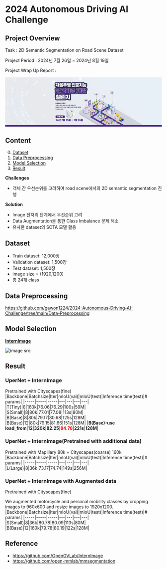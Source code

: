 # 2024 Autonomous Driving AI Challenge
## Project Overview
Task : 2D Semantic Segmentation on Road Scene Dataset

Project Period : 2024년 7월 26일 ~ 2024년 8월 19일

Project Wrap Up Report :

[![KRoad AI competition](/pngs/banner.jpg)](https://challenge.gcontest.co.kr/template/m/16335)

## Content
0. [Dataset](#Dataset)
1. [Data Preprocessing](#Data-Preprocessing)
2. [Model Selection](#Model-Selection)
3. [Result](#Result)

**Challenges**

- 객체 간 우선순위를 고려하여 road scene에서의 2D semantic segmentation 진행

**Solution**

- Image 전처리 단계에서 우선순위 고려
- Data Augmentation을 통한 Class Imbalance 문제 해소
- 유사한 dataset의 SOTA 모델 활용


## Dataset
- Train dataset: 12,000장
- Validation dataset: 1,500장
- Test dataset: 1,500장
- image size = (1920,1200)
- 총 24개 class

## Data Preprocessing
https://github.com/gawon1224/2024-Autonomous-Driving-AI-Challenge/tree/main/Data-Preprocessing
## Model Selection
**[InternImage](https://github.com/OpenGVLab/InternImage)**

![image](https://github.com/user-attachments/assets/8aea3393-913c-416f-8035-bd84040c9f4f)
src: 


## Result
### UperNet + InternImage
Pretrained with Cityscapes(fine)
|Backbone|Batchsize|Iter|mIoU(val)|mIoU(test)|Inference time(test)|# params|
|-----|-----|-----|---|---|---|---|
|T(Tiny)|8|160k|76.06|76.29|100s|59M|
|S(Small)|8|80k|77.01|77.08|113s|80M|
|B(Base)|8|80k|79.17|80.68|125s|128M|
|B(Base)|12|80k|79.15|81.66|151s|128M|
|**B(Base)-use load_from**|**12**|**320k**|**82.25**|**<span style="color:red">84.78</span>**|**221s**|**128M**|
### UperNet + InternImage(Pretrained with additional data)
Pretrained with Mapillary 80k + Cityscapes(coarse) 160k
|Backbone|Batchsize|Iter|mIoU(val)|mIoU(test)|Inference time(test)|# params|
|-----|-----|-----|---|---|---|---|
|L(Large)|8|36k|73.17|74.74|149s|256M|
### UperNet + InternImage with Augmented data
Pretrained with Cityscapes(fine)

We augmented motorcycle and personal mobility classes by cropping images to 960x600 and resize images to 1920x1200.
|Backbone|Batchsize|Iter|mIoU(val)|mIoU(test)|Inference time(test)|# params|
|-----|-----|-----|---|---|---|---|
|S(Small)|8|36k|80.78|80.09|113s|80M|
|B(Base)|12|160k|79.78|80.19|122s|128M|

## Reference
* https://github.com/OpenGVLab/InternImage
* https://github.com/open-mmlab/mmsegmentation
